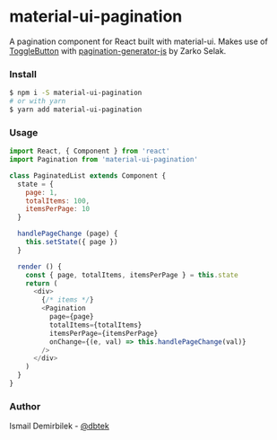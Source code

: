 material-ui-pagination
===

A pagination component for React built with material-ui. Makes use of [ToggleButton](https://material-ui.com/lab/toggle-button/) with [pagination-generator-js](https://github.com/zarkoselak/pagination-generator-js/) by Zarko Selak.

### Install
```bash
$ npm i -S material-ui-pagination
# or with yarn
$ yarn add material-ui-pagination
```

### Usage
```js
import React, { Component } from 'react'
import Pagination from 'material-ui-pagination'

class PaginatedList extends Component {
  state = {
    page: 1,
    totalItems: 100,
    itemsPerPage: 10
  }

  handlePageChange (page) {
    this.setState({ page })
  }

  render () {
    const { page, totalItems, itemsPerPage } = this.state
    return (
      <div>
        {/* items */}
        <Pagination
          page={page}
          totalItems={totalItems}
          itemsPerPage={itemsPerPage}
          onChange={(e, val) => this.handlePageChange(val)}
        />
      </div>
    )
  }
}
```

### Author
Ismail Demirbilek - [@dbtek](https://twitter.com/dbtek)
